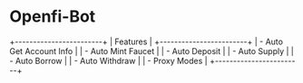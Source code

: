 # Openfi-Bot

+------------------------+
|       Features         |
+------------------------+
| - Auto Get Account Info |
| - Auto Mint Faucet      |
| - Auto Deposit          |
| - Auto Supply           |
| - Auto Borrow           |
| - Auto Withdraw         |
| - Proxy Modes           |
+------------------------+
